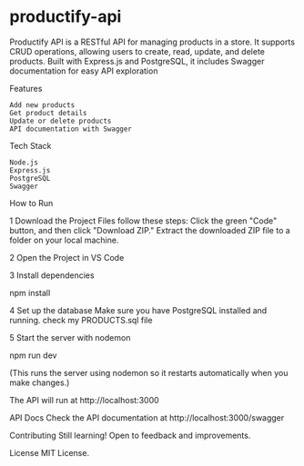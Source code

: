 # productify-api
Productify API is a RESTful API for managing products in a store. It supports CRUD operations, allowing users to create, read, update, and delete products. Built with Express.js and PostgreSQL, it includes Swagger documentation for easy API exploration



Features

    Add new products
    Get product details
    Update or delete products
    API documentation with Swagger

Tech Stack

    Node.js
    Express.js
    PostgreSQL
    Swagger

 How to Run

1 Download the Project Files
follow these steps:
Click the green "Code" button, and then click "Download ZIP."
Extract the downloaded ZIP file to a folder on your local machine.

2 Open the Project in VS Code

3 Install dependencies

npm install

4 Set up the database
Make sure you have PostgreSQL installed and running.
check my PRODUCTS.sql file

5 Start the server with nodemon

npm run dev

(This runs the server using nodemon so it restarts automatically when you make changes.)

The API will run at http://localhost:3000

API Docs
Check the API documentation at http://localhost:3000/swagger



Contributing
Still learning! Open to feedback and improvements.

License
MIT License.


